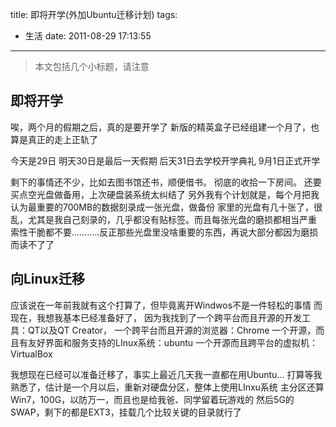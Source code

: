 title: 即将开学(外加Ubuntu迁移计划)
tags:
  - 生活
date: 2011-08-29 17:13:55
---

> 本文包括几个小标题，请注意

## 即将开学

唉，两个月的假期之后，真的是要开学了
新版的精英盒子已经组建一个月了，也算是真正的走上正轨了

今天是29日
明天30日是最后一天假期
后天31日去学校开学典礼
9月1日正式开学

剩下的事情还不少，比如去图书馆还书，顺便借书。
彻底的收拾一下房间。
还要买点空光盘做备用，上次硬盘装系统太纠结了
另外我有个计划就是，每个月把我认为最重要的700MB的数据刻录成一张光盘，做备份
家里的光盘有几十张了，很乱，尤其是我自己刻录的，几乎都没有贴标签。而且每张光盘的磨损都相当严重
索性干脆都不要&#8230;&#8230;&#8230;..反正那些光盘里没啥重要的东西，再说大部分都因为磨损而读不了了

## 向Linux迁移

应该说在一年前我就有这个打算了，但毕竟离开Windwos不是一件轻松的事情
而现在，我想我基本已经准备好了，
因为我找到了一个跨平台而且开源的开发工具：QT以及QT Creator，
一个跨平台而且开源的浏览器：Chrome
一个开源，而且有友好界面和服务支持的LInux系统：ubuntu
一个开源而且跨平台的虚拟机：VirtualBox

我想现在已经可以准备迁移了，事实上最近几天我一直都在用Ubuntu&#8230;
打算等我熟悉了，估计是一个月以后，重新对硬盘分区，整体上使用LInxu系统
主分区还算Win7，100G，以防万一，而且也是给我爸、同学留着玩游戏的
然后5G的SWAP，剩下的都是EXT3，挂载几个比较关键的目录就行了